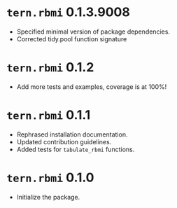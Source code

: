 # `tern.rbmi` 0.1.3.9008

* Specified minimal version of package dependencies.
* Corrected tidy.pool function signature

# `tern.rbmi` 0.1.2

* Add more tests and examples, coverage is at 100%!

# `tern.rbmi` 0.1.1

* Rephrased installation documentation.
* Updated contribution guidelines.
* Added tests for `tabulate_rbmi` functions.

# `tern.rbmi` 0.1.0

* Initialize the package.
